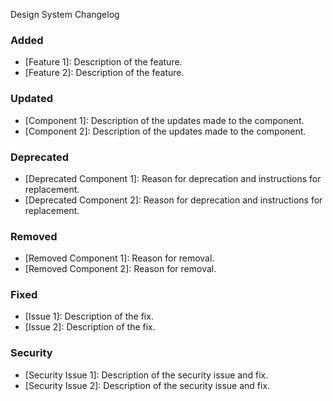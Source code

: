 Design System Changelog

### Added
- [Feature 1]: Description of the feature.
- [Feature 2]: Description of the feature.

### Updated
- [Component 1]: Description of the updates made to the component.
- [Component 2]: Description of the updates made to the component.

### Deprecated
- [Deprecated Component 1]: Reason for deprecation and instructions for replacement.
- [Deprecated Component 2]: Reason for deprecation and instructions for replacement.

### Removed
- [Removed Component 1]: Reason for removal.
- [Removed Component 2]: Reason for removal.

### Fixed
- [Issue 1]: Description of the fix.
- [Issue 2]: Description of the fix.

### Security
- [Security Issue 1]: Description of the security issue and fix.
- [Security Issue 2]: Description of the security issue and fix.
